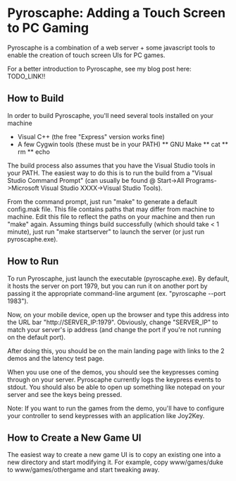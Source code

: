 # Pyroscaphe: Adding a Touch Screen to PC Gaming

Pyroscaphe is a combination of a web server + some javascript tools to enable the creation of touch screen UIs for PC games.

For a better introduction to Pyroscaphe, see my blog post here: TODO_LINK!!

## How to Build

In order to build Pyroscaphe, you'll need several tools installed on your machine
* Visual C++ (the free "Express" version works fine)
* A few Cygwin tools (these must be in your PATH)
** GNU Make
** cat
** rm
** echo

The build process also assumes that you have the Visual Studio tools in your PATH.  The easiest way to do this is to run the build from a "Visual Studio Command Prompt" (can usually be found @ Start->All Programs->Microsoft Visual Studio XXXX->Visual Studio Tools).

From the command prompt, just run "make" to generate a default config.mak file.  This file contains paths that may differ from machine to machine.  Edit this file to reflect the paths on your machine and then run "make" again.  Assuming things build successfully (which should take < 1 minute), just run "make startserver" to launch the server (or just run pyroscaphe.exe).

## How to Run

To run Pyroscaphe, just launch the executable (pyroscaphe.exe).  By default, it hosts the server on port 1979, but you can run it on another port by passing it the appropriate command-line argument (ex. "pyroscaphe --port 1983").

Now, on your mobile device, open up the browser and type this address into the URL bar "http://SERVER_IP:1979".  Obviously, change "SERVER_IP" to match your server's ip address (and change the port if you're not running on the default port).

After doing this, you should be on the main landing page with links to the 2 demos and the latency test page.

When you use one of the demos, you should see the keypresses coming through on your server.  Pyroscaphe currently logs the keypress events to stdout.  You should also be able to open up something like notepad on your server and see the keys being pressed.

Note: If you want to run the games from the demo, you'll have to configure your controller to send keypresses with an application like Joy2Key.

## How to Create a New Game UI

The easiest way to create a new game UI is to copy an existing one into a new directory and start modifying it.  For example, copy www/games/duke to www/games/othergame and start tweaking away.